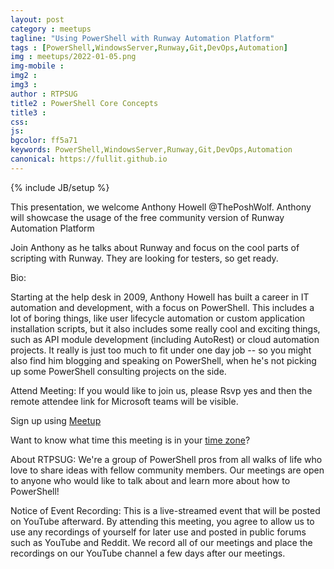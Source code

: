 ```yaml
---
layout: post
category : meetups
tagline: "Using PowerShell with Runway Automation Platform"
tags : [PowerShell,WindowsServer,Runway,Git,DevOps,Automation]
img : meetups/2022-01-05.png
img-mobile : 
img2 : 
img3 : 
author : RTPSUG
title2 : PowerShell Core Concepts
title3 : 
css: 
js: 
bgcolor: ff5a71
keywords: PowerShell,WindowsServer,Runway,Git,DevOps,Automation
canonical: https://fullit.github.io
---
```

{% include JB/setup %}

This presentation, we welcome Anthony Howell @ThePoshWolf. Anthony will showcase the usage of the free community version of Runway Automation Platform

Join Anthony as he talks about Runway and focus on the cool parts of scripting with Runway. They are looking for testers, so get ready.

<!--more-->

Bio:

Starting at the help desk in 2009, Anthony Howell has built a career in IT automation and development, with a focus on PowerShell. This includes a lot of boring things, like user lifecycle automation or custom application installation scripts, but it also includes some really cool and exciting things, such as API module development (including AutoRest) or cloud automation projects. It really is just too much to fit under one day job -- so you might also find him blogging and speaking on PowerShell, when he's not picking up some PowerShell consulting projects on the side.

Attend Meeting:
If you would like to join us, please Rsvp yes and then the remote attendee link for Microsoft teams will be visible.

Sign up using [Meetup](https://www.meetup.com/Research-Triangle-PowerShell-Users-Group/events/283043089)

Want to know what time this meeting is in your [time zone](https://everytimezone.com/s/c53a348a)?

About RTPSUG:
We're a group of PowerShell pros from all walks of life who love to share ideas with fellow community members. Our meetings are open to anyone who would like to talk about and learn more about how to PowerShell!

Notice of Event Recording:
This is a live-streamed event that will be posted on YouTube afterward. By attending this meeting, you agree to allow us to use any recordings of yourself for later use and posted in public forums such as YouTube and Reddit. We record all of our meetings and place the recordings on our YouTube channel a few days after our meetings.

